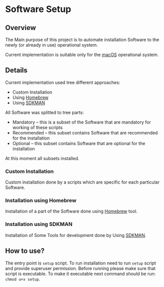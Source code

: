 # Software Setup

## Overview
The Main purpose of this project is to automate installation Software to the newly (or already in use) 
operational system.

Current implementation is suitable only for the [macOS](https://en.wikipedia.org/wiki/MacOS) operational system.

## Details
Current implementation used tree different approaches:
* Custom Installation
* Using [Homebrew](https://brew.sh/)
* Using [SDKMAN](https://sdkman.io/)

All Software was splitted to tree parts:
* Mandatory – this is a subset of the Software that are mandatory for working of these scripts
* Recommended – this subset contains Software that are recommended for the installation
* Optional – this subset contains Software that are optional for the installation

At this moment all subsets installed.

### Custom Installation
Custom installation done by a scripts which are specific for each particular Software.

### Installation using Homebrew
Installation of a part of the Software done using [Homebrew](https://brew.sh/) tool. 

### Installation using SDKMAN
Installation of Some Tools for development done by Using [SDKMAN](https://sdkman.io/).

## How to use?
The entry point is `setup` script. To run installation need to run `setup` script and provide 
superuser permission. Before running please make sure that script is executable.
To make it executable next command should be run: `chmod u+x setup`.